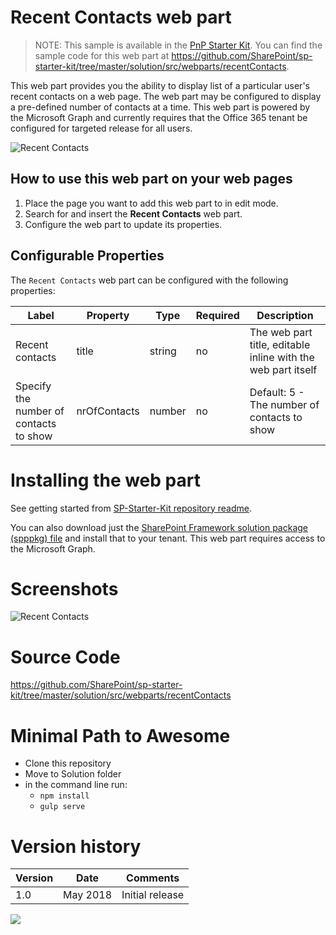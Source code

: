 # Recent Contacts web part

> NOTE: This sample is available in the [PnP Starter Kit](https://github.com/pnp/sp-starter-kit). You can find the sample code for this web part at https://github.com/SharePoint/sp-starter-kit/tree/master/solution/src/webparts/recentContacts.

This web part provides you the ability to display list of a particular user's recent contacts on a web page. The web part may be configured to display a pre-defined number of contacts at a time. This web part is powered by the Microsoft Graph and currently requires that the Office 365 tenant be configured for targeted release for all users.

![Recent Contacts](https://github.com/pnp/sp-starter-kit/raw/master/assets/images/components/part-recent-contacts.gif)

## How to use this web part on your web pages

1. Place the page you want to add this web part to in edit mode.
2. Search for and insert the **Recent Contacts** web part.
3. Configure the web part to update its properties.

## Configurable Properties

The `Recent Contacts` web part can be configured with the following properties:

| Label | Property | Type | Required | Description |
| ---- | ---- | ---- | ---- | ---- |
| Recent contacts | title | string | no | The web part title, editable inline with the web part itself |
| Specify the number of contacts to show | nrOfContacts | number | no | Default: 5 - The number of contacts to show |

# Installing the web part

See getting started from [SP-Starter-Kit repository readme](https://github.com/SharePoint/sp-starter-kit). 

You can also download just the [SharePoint Framework solution package (spppkg) file](https://github.com/SharePoint/sp-starter-kit/blob/master/package/sharepoint-starter-kit.sppkg) and install that to your tenant. This web part requires access to the Microsoft Graph.

# Screenshots

![Recent Contacts](https://github.com/pnp/sp-starter-kit/raw/master/assets/images/components/part-recent-contacts.png)

# Source Code

https://github.com/SharePoint/sp-starter-kit/tree/master/solution/src/webparts/recentContacts

# Minimal Path to Awesome

- Clone this repository
- Move to Solution folder
- in the command line run:
  - `npm install`
  - `gulp serve`

# Version history

Version|Date|Comments
-------|----|--------
1.0|May 2018|Initial release


<img src="https://telemetry.sharepointpnp.com/sp-dev-fx-webparts/samples/react-recent-contacts" />